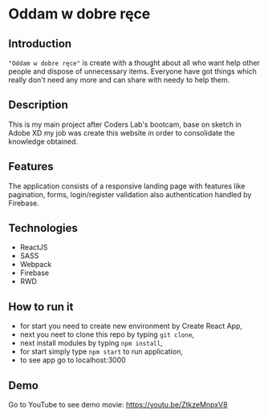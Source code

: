 Oddam w dobre ręce
=======

Introduction
-----------

`"Oddam w dobre ręce"` is create  with a thought about all who want help other people and dispose of unnecessary items. Everyone have got things which really don't need any more and can share with needy to help them. 

Description 
-----------

This is my main project after Coders Lab's bootcam, base on sketch in Adobe XD my job was create this  website in order to consolidate the knowledge obtained.

Features
-----------

The application consists of a responsive landing page with features like pagination, forms, login/register validation also authentication handled by Firebase.

Technologies
-----------

* ReactJS
* SASS
* Webpack
* Firebase
* RWD
    
How to run it
--------------
* for start you need to create new environment by Create React App,
* next you neet to clone this repo by typing `git clone`,
* next install modules by typing `npm install`,
* for start simply type `npm start` to run application,
* to see app go to localhost:3000

Demo
--------------
Go to YouTube to see demo movie: https://youtu.be/ZtkzeMnpxV8
 
